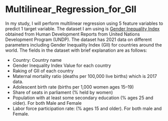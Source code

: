 # Multilinear_Regression_for_GII

In my study, I will perform multilinear regression using 5 feature variables to predict 1 target variable. 
The dataset I am using is [Gender Inequality Index](https://hdr.undp.org/sites/default/files/2021-22_HDR/HDR21-22_Statistical_Annex_GII_Table.xlsx) obtained from Human Development Reports from United Nations Development Program (UNDP). The dataset has 2021 data on different parameters including Gender Inequality Index (GII) for countries around the world. The fields in the dataset with brief explanation are as follows:

- Country: Country name
- Gender Inequality Index Value for each country
- Raking of GII of each country
- Maternal mortality ratio (deaths per 100,000 live births) which is 2017 data.
- Adolescent birth rate (births per 1,000 women ages 15–19)
- Share of seats in parliament (% held by women)
- Population with at least some secondary education (% ages 25 and older). For both Male and Female
- Labor force participation rate: (% ages 15 and older). For both male and Female.
